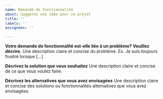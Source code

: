 ```yaml
---
name: Demande de fonctionnalité
about: Suggérez une idée pour ce projet
title: ''
labels: ''
assignees: ''

---
```


**Votre demande de fonctionnalité est-elle liée à un problème? Veuillez décrire.**
Une description claire et concise du problème. Ex. Je suis toujours frustré lorsque [...]

**Décrivez la solution que vous souhaitez**
Une description claire et concise de ce que vous voulez faire.

**Décrivez les alternatives que vous avez envisagées**
Une description claire et concise des solutions ou fonctionnalités alternatives que vous avez envisagées.
